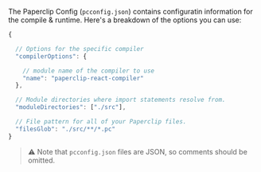 The Paperclip Config (`pcconfig.json`) contains configuratin information for the compile & runtime. Here's a breakdown of the options you can use:

```javascript
{

  // Options for the specific compiler
  "compilerOptions": {

    // module name of the compiler to use
    "name": "paperclip-react-compiler"
  },

  // Module directories where import statements resolve from.
  "moduleDirectories": ["./src"],

  // File pattern for all of your Paperclip files.
  "filesGlob": "./src/**/*.pc"
}
```

> ⚠️ Note that `pcconfig.json` files are JSON, so comments should be omitted.
